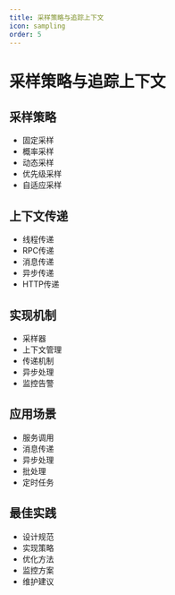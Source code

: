 ```yaml
---
title: 采样策略与追踪上下文
icon: sampling
order: 5
---
```


# 采样策略与追踪上下文

## 采样策略
- 固定采样
- 概率采样
- 动态采样
- 优先级采样
- 自适应采样

## 上下文传递
- 线程传递
- RPC传递
- 消息传递
- 异步传递
- HTTP传递

## 实现机制
- 采样器
- 上下文管理
- 传递机制
- 异步处理
- 监控告警

## 应用场景
- 服务调用
- 消息传递
- 异步处理
- 批处理
- 定时任务

## 最佳实践
- 设计规范
- 实现策略
- 优化方法
- 监控方案
- 维护建议
